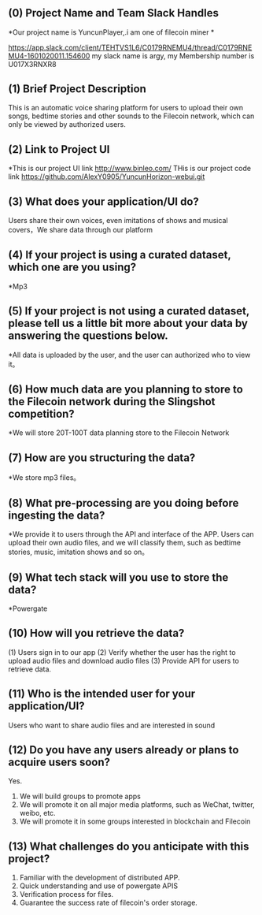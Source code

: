 # <YuncunPlayer>



## (0) Project Name and Team Slack Handles

*Our project name is YuncunPlayer,.i am  one of filecoin miner *

https://app.slack.com/client/TEHTVS1L6/C0179RNEMU4/thread/C0179RNEMU4-1601020011.154600
my slack name is argy, my Membership number is U017X3RNXR8

## (1) Brief Project Description

This is an automatic voice sharing platform for users to upload their own songs, bedtime stories and other sounds to the Filecoin network, which can only be viewed by authorized users.


## (2) Link to Project UI

*This is our project UI link  http://www.binleo.com/
THis is our project code link https://github.com/AlexY0905/YuncunHorizon-webui.git

## (3) What does your application/UI do?

Users share their own voices, even imitations of shows and musical covers，We share data through our platform

## (4) If your project is using a curated dataset, which one are you using?

*Mp3

## (5) If your project is not using a curated dataset, please tell us a little bit more about your data by answering the questions below.

*All data is uploaded by the user, and the user can authorized who  to view it。

## (6) How much data are you planning to store to the Filecoin network during the Slingshot competition?

*We will store  20T-100T data planning  store to the Filecoin Network

## (7) How are you structuring the data?

*We store mp3 files。

## (8) What pre-processing are you doing before ingesting the data?

*We provide it to users through the API and interface of the APP. Users can upload their own audio files, and we will classify them, such as bedtime stories, music, imitation shows and so on。

## (9)  What tech stack will you use to store the data?

*Powergate

## (10) How will you retrieve the data?

(1) Users sign in to our app
(2) Verify whether the user has the right to upload audio files and download audio files
(3) Provide API for users to retrieve data.

## (11) Who is the intended user for your application/UI?

Users who want to share audio files and are interested in sound

## (12) Do you have any users already or plans to acquire users soon?

Yes.  
1. We will build groups to promote apps
2. We will promote it on all major media platforms, such as WeChat, twitter, weibo, etc.
3. We will promote it in some groups interested in blockchain and Filecoin

## (13) What challenges do you anticipate with this project?

1. Familiar with the development of distributed APP.
2. Quick understanding and use of powergate APIS
3. Verification process for files.
4. Guarantee the success rate of filecoin's order storage.

